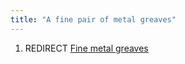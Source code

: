 ```yaml
---
title: "A fine pair of metal greaves"
---
```


1.  REDIRECT [Fine metal greaves](Fine_metal_greaves "wikilink")